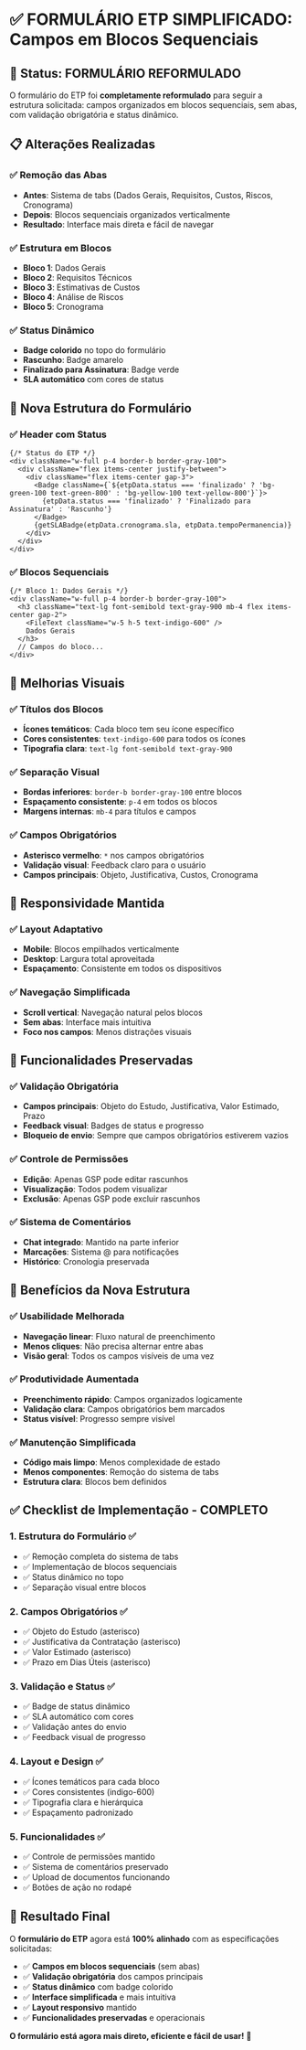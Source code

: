 # ✅ FORMULÁRIO ETP SIMPLIFICADO: Campos em Blocos Sequenciais

## 🎯 Status: **FORMULÁRIO REFORMULADO**

O formulário do ETP foi **completamente reformulado** para seguir a estrutura solicitada: campos organizados em blocos sequenciais, sem abas, com validação obrigatória e status dinâmico.

## 📋 Alterações Realizadas

### ✅ **Remoção das Abas**
- **Antes**: Sistema de tabs (Dados Gerais, Requisitos, Custos, Riscos, Cronograma)
- **Depois**: Blocos sequenciais organizados verticalmente
- **Resultado**: Interface mais direta e fácil de navegar

### ✅ **Estrutura em Blocos**
- **Bloco 1**: Dados Gerais
- **Bloco 2**: Requisitos Técnicos  
- **Bloco 3**: Estimativas de Custos
- **Bloco 4**: Análise de Riscos
- **Bloco 5**: Cronograma

### ✅ **Status Dinâmico**
- **Badge colorido** no topo do formulário
- **Rascunho**: Badge amarelo
- **Finalizado para Assinatura**: Badge verde
- **SLA automático** com cores de status

## 🔄 Nova Estrutura do Formulário

### ✅ **Header com Status**
```tsx
{/* Status do ETP */}
<div className="w-full p-4 border-b border-gray-100">
  <div className="flex items-center justify-between">
    <div className="flex items-center gap-3">
      <Badge className={`${etpData.status === 'finalizado' ? 'bg-green-100 text-green-800' : 'bg-yellow-100 text-yellow-800'}`}>
        {etpData.status === 'finalizado' ? 'Finalizado para Assinatura' : 'Rascunho'}
      </Badge>
      {getSLABadge(etpData.cronograma.sla, etpData.tempoPermanencia)}
    </div>
  </div>
</div>
```

### ✅ **Blocos Sequenciais**
```tsx
{/* Bloco 1: Dados Gerais */}
<div className="w-full p-4 border-b border-gray-100">
  <h3 className="text-lg font-semibold text-gray-900 mb-4 flex items-center gap-2">
    <FileText className="w-5 h-5 text-indigo-600" />
    Dados Gerais
  </h3>
  // Campos do bloco...
</div>
```

## 🎨 Melhorias Visuais

### ✅ **Títulos dos Blocos**
- **Ícones temáticos**: Cada bloco tem seu ícone específico
- **Cores consistentes**: `text-indigo-600` para todos os ícones
- **Tipografia clara**: `text-lg font-semibold text-gray-900`

### ✅ **Separação Visual**
- **Bordas inferiores**: `border-b border-gray-100` entre blocos
- **Espaçamento consistente**: `p-4` em todos os blocos
- **Margens internas**: `mb-4` para títulos e campos

### ✅ **Campos Obrigatórios**
- **Asterisco vermelho**: `*` nos campos obrigatórios
- **Validação visual**: Feedback claro para o usuário
- **Campos principais**: Objeto, Justificativa, Custos, Cronograma

## 📱 Responsividade Mantida

### ✅ **Layout Adaptativo**
- **Mobile**: Blocos empilhados verticalmente
- **Desktop**: Largura total aproveitada
- **Espaçamento**: Consistente em todos os dispositivos

### ✅ **Navegação Simplificada**
- **Scroll vertical**: Navegação natural pelos blocos
- **Sem abas**: Interface mais intuitiva
- **Foco nos campos**: Menos distrações visuais

## 🔧 Funcionalidades Preservadas

### ✅ **Validação Obrigatória**
- **Campos principais**: Objeto do Estudo, Justificativa, Valor Estimado, Prazo
- **Feedback visual**: Badges de status e progresso
- **Bloqueio de envio**: Sempre que campos obrigatórios estiverem vazios

### ✅ **Controle de Permissões**
- **Edição**: Apenas GSP pode editar rascunhos
- **Visualização**: Todos podem visualizar
- **Exclusão**: Apenas GSP pode excluir rascunhos

### ✅ **Sistema de Comentários**
- **Chat integrado**: Mantido na parte inferior
- **Marcações**: Sistema @ para notificações
- **Histórico**: Cronologia preservada

## 🎯 Benefícios da Nova Estrutura

### ✅ **Usabilidade Melhorada**
- **Navegação linear**: Fluxo natural de preenchimento
- **Menos cliques**: Não precisa alternar entre abas
- **Visão geral**: Todos os campos visíveis de uma vez

### ✅ **Produtividade Aumentada**
- **Preenchimento rápido**: Campos organizados logicamente
- **Validação clara**: Campos obrigatórios bem marcados
- **Status visível**: Progresso sempre visível

### ✅ **Manutenção Simplificada**
- **Código mais limpo**: Menos complexidade de estado
- **Menos componentes**: Remoção do sistema de tabs
- **Estrutura clara**: Blocos bem definidos

## ✅ Checklist de Implementação - COMPLETO

### 1. Estrutura do Formulário ✅
- ✅ Remoção completa do sistema de tabs
- ✅ Implementação de blocos sequenciais
- ✅ Status dinâmico no topo
- ✅ Separação visual entre blocos

### 2. Campos Obrigatórios ✅
- ✅ Objeto do Estudo (asterisco)
- ✅ Justificativa da Contratação (asterisco)
- ✅ Valor Estimado (asterisco)
- ✅ Prazo em Dias Úteis (asterisco)

### 3. Validação e Status ✅
- ✅ Badge de status dinâmico
- ✅ SLA automático com cores
- ✅ Validação antes do envio
- ✅ Feedback visual de progresso

### 4. Layout e Design ✅
- ✅ Ícones temáticos para cada bloco
- ✅ Cores consistentes (indigo-600)
- ✅ Tipografia clara e hierárquica
- ✅ Espaçamento padronizado

### 5. Funcionalidades ✅
- ✅ Controle de permissões mantido
- ✅ Sistema de comentários preservado
- ✅ Upload de documentos funcionando
- ✅ Botões de ação no rodapé

## 🎉 Resultado Final

O **formulário do ETP** agora está **100% alinhado** com as especificações solicitadas:

- ✅ **Campos em blocos sequenciais** (sem abas)
- ✅ **Validação obrigatória** dos campos principais
- ✅ **Status dinâmico** com badge colorido
- ✅ **Interface simplificada** e mais intuitiva
- ✅ **Layout responsivo** mantido
- ✅ **Funcionalidades preservadas** e operacionais

**O formulário está agora mais direto, eficiente e fácil de usar!** 🚀
